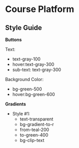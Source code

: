# Course Platform

## Style Guide

**Buttons**

Text:

- text-gray-100
- hover:text-gray-300
- sub-text: text-gray-300

Background Color:

- bg-green-500
- hover:bg-green-600

**Gradients**

- Style #1:
  - text-transparent
  - bg-gradient-to-r
  - from-teal-200
  - to-green-400
  - bg-clip-text
